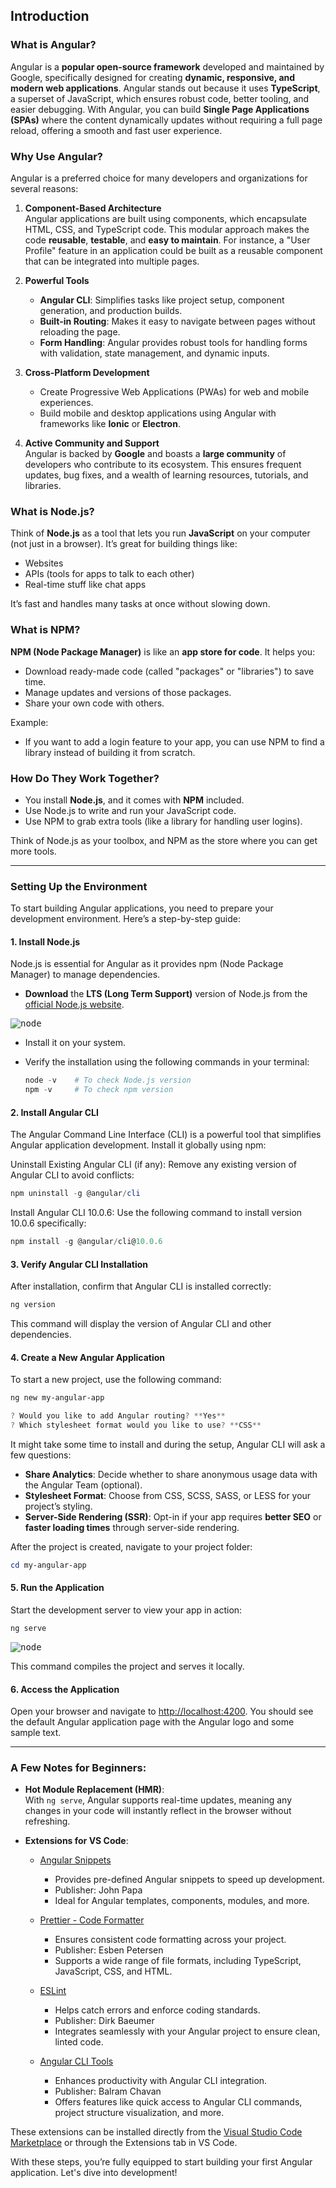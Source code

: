 ## Introduction

### What is Angular?  
Angular is a **popular open-source framework** developed and maintained by Google, specifically designed for creating **dynamic, responsive, and modern web applications**. Angular stands out because it uses **TypeScript**, a superset of JavaScript, which ensures robust code, better tooling, and easier debugging. With Angular, you can build **Single Page Applications (SPAs)** where the content dynamically updates without requiring a full page reload, offering a smooth and fast user experience.  

### Why Use Angular?  
Angular is a preferred choice for many developers and organizations for several reasons:  

1. **Component-Based Architecture**  
   Angular applications are built using components, which encapsulate HTML, CSS, and TypeScript code. This modular approach makes the code **reusable**, **testable**, and **easy to maintain**. For instance, a "User Profile" feature in an application could be built as a reusable component that can be integrated into multiple pages.  

2. **Powerful Tools**  
   - **Angular CLI**: Simplifies tasks like project setup, component generation, and production builds.  
   - **Built-in Routing**: Makes it easy to navigate between pages without reloading the page.  
   - **Form Handling**: Angular provides robust tools for handling forms with validation, state management, and dynamic inputs.

3. **Cross-Platform Development**  
   - Create Progressive Web Applications (PWAs) for web and mobile experiences.  
   - Build mobile and desktop applications using Angular with frameworks like **Ionic** or **Electron**.

4. **Active Community and Support**  
   Angular is backed by **Google** and boasts a **large community** of developers who contribute to its ecosystem. This ensures frequent updates, bug fixes, and a wealth of learning resources, tutorials, and libraries.

### What is Node.js?

Think of **Node.js** as a tool that lets you run **JavaScript** on your computer (not just in a browser). It’s great for building things like:
- Websites
- APIs (tools for apps to talk to each other)
- Real-time stuff like chat apps

It’s fast and handles many tasks at once without slowing down.

### What is NPM?

**NPM (Node Package Manager)** is like an **app store for code**. It helps you:
- Download ready-made code (called "packages" or "libraries") to save time.
- Manage updates and versions of those packages.
- Share your own code with others.

Example:
- If you want to add a login feature to your app, you can use NPM to find a library instead of building it from scratch.

### **How Do They Work Together?**
- You install **Node.js**, and it comes with **NPM** included.
- Use Node.js to write and run your JavaScript code.
- Use NPM to grab extra tools (like a library for handling user logins). 

Think of Node.js as your toolbox, and NPM as the store where you can get more tools.

---

### Setting Up the Environment  

To start building Angular applications, you need to prepare your development environment. Here’s a step-by-step guide:  

#### 1. Install Node.js
Node.js is essential for Angular as it provides npm (Node Package Manager) to manage dependencies.  

- **Download** the **LTS (Long Term Support)** version of Node.js from the [official Node.js website](https://nodejs.org/en/download/current).

<kbd>![node](/images/introduction/node-install.png)</kbd>

- Install it on your system.  
- Verify the installation using the following commands in your terminal:  

   ```PowerShell
   node -v    # To check Node.js version
   npm -v     # To check npm version
   ```

#### 2. Install Angular CLI
The Angular Command Line Interface (CLI) is a powerful tool that simplifies Angular application development. Install it globally using npm:  

Uninstall Existing Angular CLI (if any): Remove any existing version of Angular CLI to avoid conflicts:

   ```PowerShell
   npm uninstall -g @angular/cli
   ```
Install Angular CLI 10.0.6: Use the following command to install version 10.0.6 specifically:

   ```PowerShell
   npm install -g @angular/cli@10.0.6
   ```

#### 3. Verify Angular CLI Installation
After installation, confirm that Angular CLI is installed correctly:  

   ```PowerShell
   ng version
   ```

This command will display the version of Angular CLI and other dependencies.  

#### 4. Create a New Angular Application
To start a new project, use the following command:  

   ```PowerShell
   ng new my-angular-app

   ? Would you like to add Angular routing? **Yes**
   ? Which stylesheet format would you like to use? **CSS**
   ```

It might take some time to install and during the setup, Angular CLI will ask a few questions:  
- **Share Analytics**: Decide whether to share anonymous usage data with the Angular Team (optional).  
- **Stylesheet Format**: Choose from CSS, SCSS, SASS, or LESS for your project’s styling.  
- **Server-Side Rendering (SSR)**: Opt-in if your app requires **better SEO** or **faster loading times** through server-side rendering.

After the project is created, navigate to your project folder:  

   ```PowerShell
   cd my-angular-app
   ```

#### 5. Run the Application
Start the development server to view your app in action:  

   ```PowerShell
   ng serve
   ```

<kbd>![node](/images/introduction/run-app.png)</kbd>

This command compiles the project and serves it locally.  

#### 6. Access the Application
Open your browser and navigate to [http://localhost:4200](http://localhost:4200). You should see the default Angular application page with the Angular logo and some sample text.

---

### A Few Notes for Beginners:

- **Hot Module Replacement (HMR)**:  
   With `ng serve`, Angular supports real-time updates, meaning any changes in your code will instantly reflect in the browser without refreshing.

- **Extensions for VS Code**:  

   - [Angular Snippets](https://marketplace.visualstudio.com/items?itemName=johnpapa.Angular2)
     - Provides pre-defined Angular snippets to speed up development.
     - Publisher: John Papa  
     - Ideal for Angular templates, components, modules, and more.

   - [Prettier - Code Formatter](https://marketplace.visualstudio.com/items?itemName=esbenp.prettier-vscode)
     - Ensures consistent code formatting across your project.
     - Publisher: Esben Petersen  
     - Supports a wide range of file formats, including TypeScript, JavaScript, CSS, and HTML.

   - [ESLint](https://marketplace.visualstudio.com/items?itemName=dbaeumer.vscode-eslint)
     - Helps catch errors and enforce coding standards.
     - Publisher: Dirk Baeumer  
     - Integrates seamlessly with your Angular project to ensure clean, linted code.

   - [Angular CLI Tools](https://marketplace.visualstudio.com/items?itemName=UVBrain.ng-cli)
     - Enhances productivity with Angular CLI integration.
     - Publisher: Balram Chavan  
     - Offers features like quick access to Angular CLI commands, project structure visualization, and more.

These extensions can be installed directly from the [Visual Studio Code Marketplace](https://marketplace.visualstudio.com/vscode) or through the Extensions tab in VS Code.

With these steps, you’re fully equipped to start building your first Angular application. Let's dive into development!
